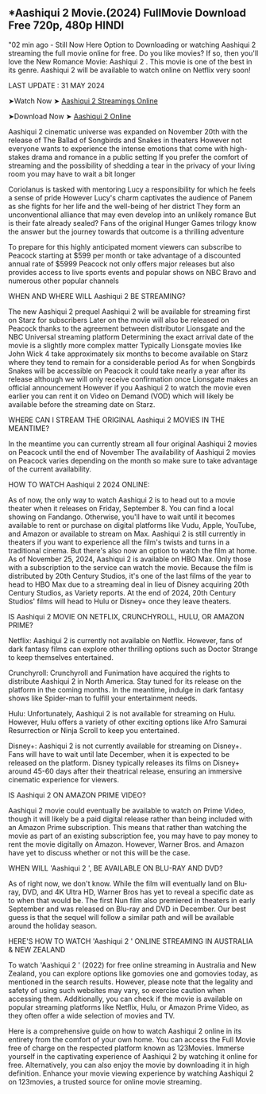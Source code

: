 ## *Aashiqui 2 Movie.(2024) FullMovie Download Free 720p, 480p HINDI

"02 min ago - Still Now Here Option to Downloading or watching Aashiqui 2 streaming the full movie online for free. Do you like movies? If so, then you'll love the New Romance Movie: Aashiqui 2 . This movie is one of the best in its genre. Aashiqui 2 will be available to watch online on Netflix very soon!

LAST UPDATE : 31 MAY 2024

➤Watch Now ➤ [Aashiqui 2 Streamings Online](https://4k.filmo.one/en/movie/192558)

➤Download Now ➤ [Aashiqui 2 Online](https://4k.filmo.one/en/movie/192558)

Aashiqui 2 cinematic universe was expanded on November 20th with the release of The Ballad of Songbirds and Snakes in theaters However not everyone wants to experience the intense emotions that come with high-stakes drama and romance in a public setting If you prefer the comfort of streaming and the possibility of shedding a tear in the privacy of your living room you may have to wait a bit longer

Coriolanus is tasked with mentoring Lucy a responsibility for which he feels a sense of pride However Lucy's charm captivates the audience of Panem as she fights for her life and the well-being of her district They form an unconventional alliance that may even develop into an unlikely romance But is their fate already sealed? Fans of the original Hunger Games trilogy know the answer but the journey towards that outcome is a thrilling adventure

To prepare for this highly anticipated moment viewers can subscribe to Peacock starting at $599 per month or take advantage of a discounted annual rate of $5999 Peacock not only offers major releases but also provides access to live sports events and popular shows on NBC Bravo and numerous other popular channels

WHEN AND WHERE WILL Aashiqui 2 BE STREAMING?

The new Aashiqui 2 prequel Aashiqui 2 will be available for streaming first on Starz for subscribers Later on the movie will also be released on Peacock thanks to the agreement between distributor Lionsgate and the NBC Universal streaming platform Determining the exact arrival date of the movie is a slightly more complex matter Typically Lionsgate movies like John Wick 4 take approximately six months to become available on Starz where they tend to remain for a considerable period As for when Songbirds Snakes will be accessible on Peacock it could take nearly a year after its release although we will only receive confirmation once Lionsgate makes an official announcement However if you Aashiqui 2 to watch the movie even earlier you can rent it on Video on Demand (VOD) which will likely be available before the streaming date on Starz.

WHERE CAN I STREAM THE ORIGINAL Aashiqui 2 MOVIES IN THE MEANTIME?

In the meantime you can currently stream all four original Aashiqui 2 movies on Peacock until the end of November The availability of Aashiqui 2 movies on Peacock varies depending on the month so make sure to take advantage of the current availability.

HOW TO WATCH Aashiqui 2 2024 ONLINE:

As of now, the only way to watch Aashiqui 2 is to head out to a movie theater when it releases on Friday, September 8. You can find a local showing on Fandango. Otherwise, you'll have to wait until it becomes available to rent or purchase on digital platforms like Vudu, Apple, YouTube, and Amazon or available to stream on Max. Aashiqui 2 is still currently in theaters if you want to experience all the film's twists and turns in a traditional cinema. But there's also now an option to watch the film at home. As of November 25, 2024, Aashiqui 2 is available on HBO Max. Only those with a subscription to the service can watch the movie. Because the film is distributed by 20th Century Studios, it's one of the last films of the year to head to HBO Max due to a streaming deal in lieu of Disney acquiring 20th Century Studios, as Variety reports. At the end of 2024, 20th Century Studios' films will head to Hulu or Disney+ once they leave theaters.

IS Aashiqui 2 MOVIE ON NETFLIX, CRUNCHYROLL, HULU, OR AMAZON PRIME?

Netflix: Aashiqui 2 is currently not available on Netflix. However, fans of dark fantasy films can explore other thrilling options such as Doctor Strange to keep themselves entertained.

Crunchyroll: Crunchyroll and Funimation have acquired the rights to distribute Aashiqui 2 in North America. Stay tuned for its release on the platform in the coming months. In the meantime, indulge in dark fantasy shows like Spider-man to fulfill your entertainment needs.

Hulu: Unfortunately, Aashiqui 2 is not available for streaming on Hulu. However, Hulu offers a variety of other exciting options like Afro Samurai Resurrection or Ninja Scroll to keep you entertained.

Disney+: Aashiqui 2 is not currently available for streaming on Disney+. Fans will have to wait until late December, when it is expected to be released on the platform. Disney typically releases its films on Disney+ around 45-60 days after their theatrical release, ensuring an immersive cinematic experience for viewers.

IS Aashiqui 2 ON AMAZON PRIME VIDEO?

Aashiqui 2 movie could eventually be available to watch on Prime Video, though it will likely be a paid digital release rather than being included with an Amazon Prime subscription. This means that rather than watching the movie as part of an existing subscription fee, you may have to pay money to rent the movie digitally on Amazon. However, Warner Bros. and Amazon have yet to discuss whether or not this will be the case.

WHEN WILL 'Aashiqui 2 ', BE AVAILABLE ON BLU-RAY AND DVD?

As of right now, we don't know. While the film will eventually land on Blu-ray, DVD, and 4K Ultra HD, Warner Bros has yet to reveal a specific date as to when that would be. The first Nun film also premiered in theaters in early September and was released on Blu-ray and DVD in December. Our best guess is that the sequel will follow a similar path and will be available around the holiday season.

HERE'S HOW TO WATCH 'Aashiqui 2 ' ONLINE STREAMING IN AUSTRALIA & NEW ZEALAND

To watch 'Aashiqui 2 ' (2022) for free online streaming in Australia and New Zealand, you can explore options like gomovies one and gomovies today, as mentioned in the search results. However, please note that the legality and safety of using such websites may vary, so exercise caution when accessing them. Additionally, you can check if the movie is available on popular streaming platforms like Netflix, Hulu, or Amazon Prime Video, as they often offer a wide selection of movies and TV.

Here is a comprehensive guide on how to watch Aashiqui 2 online in its entirety from the comfort of your own home. You can access the Full Movie free of charge on the respected platform known as 123Movies. Immerse yourself in the captivating experience of Aashiqui 2 by watching it online for free. Alternatively, you can also enjoy the movie by downloading it in high definition. Enhance your movie viewing experience by watching Aashiqui 2 on 123movies, a trusted source for online movie streaming.
